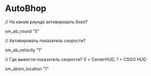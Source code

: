 # AutoBhop

// На каком раунде активировать бхоп?

sm_ab_round "5"

// Активировать показатель скорости?

sm_ab_velocity "1"

// Где вывести показатель скорости? 0 = CenterHUD, 1 = CSGO HUD

sm_absm_location "1"
